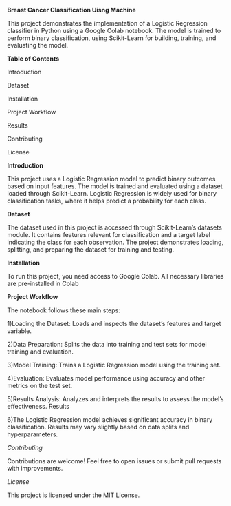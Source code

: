 **Breast Cancer Classification Uisng Machine**

This project demonstrates the implementation of a Logistic Regression classifier in Python using a Google Colab notebook. The model is trained to perform binary classification, using Scikit-Learn for building, training, and evaluating the model.

**Table of Contents**

Introduction

Dataset

Installation

Project Workflow

Results

Contributing

License

**Introduction**

This project uses a Logistic Regression model to predict binary outcomes based on input features. The model is trained and evaluated using a dataset loaded through Scikit-Learn. Logistic Regression is widely used for binary classification tasks, where it helps predict a probability for each class.

**Dataset**

The dataset used in this project is accessed through Scikit-Learn’s datasets module. It contains features relevant for classification and a target label indicating the class for each observation. The project demonstrates loading, splitting, and preparing the dataset for training and testing.

**Installation**

To run this project, you need access to Google Colab. All necessary libraries are pre-installed in Colab


**Project Workflow**

The notebook follows these main steps:

1)Loading the Dataset: Loads and inspects the dataset’s features and target variable.

2)Data Preparation: Splits the data into training and test sets for model training and evaluation.

3)Model Training: Trains a Logistic Regression model using the training set.

4)Evaluation: Evaluates model performance using accuracy and other metrics on the test set.

5)Results Analysis: Analyzes and interprets the results to assess the model’s effectiveness.
Results

6)The Logistic Regression model achieves significant accuracy in binary classification. Results may vary slightly based on data splits and hyperparameters.

*Contributing*

Contributions are welcome! Feel free to open issues or submit pull requests with improvements.
 
*License*

This project is licensed under the MIT License.
